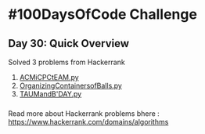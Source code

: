 # #100DaysOfCode Challenge
## Day 30: Quick Overview
Solved 3 problems from Hackerrank  
1. [ACMiCPCtEAM.py](https://github.com/divyatejakotteti/100DaysOfCode/blob/master/Day%2330/ACMiCPCtEAM.py)
2. [OrganizingContainersofBalls.py](https://github.com/divyatejakotteti/100DaysOfCode/blob/master/Day%2330/OrganizingContainersofBalls.py)
4. [TAUMandB'DAY.py](https://github.com/divyatejakotteti/100DaysOfCode/blob/master/Day%2330/TAUMandB'DAY.py)
### 
Read more about Hackerrank problems bhere : https://www.hackerrank.com/domains/algorithms